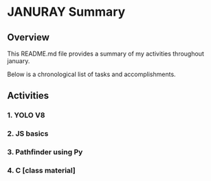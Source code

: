 # JANURAY Summary 

## Overview

This README.md file provides a summary of my activities throughout january. 

Below is a chronological list of tasks and accomplishments.

## Activities

### 1. YOLO V8

### 2. JS basics

### 3. Pathfinder using Py

### 4. C [class material]

